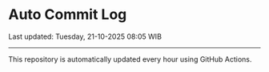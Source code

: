 # Auto Commit Log

Last updated: Tuesday, 21-10-2025 08:05 WIB

---

This repository is automatically updated every hour using GitHub Actions.
